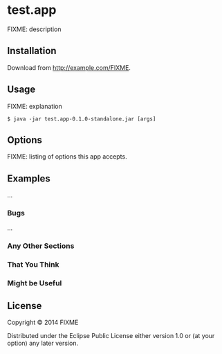 # test.app

FIXME: description

## Installation

Download from http://example.com/FIXME.

## Usage

FIXME: explanation

    $ java -jar test.app-0.1.0-standalone.jar [args]

## Options

FIXME: listing of options this app accepts.

## Examples

...

### Bugs

...

### Any Other Sections
### That You Think
### Might be Useful

## License

Copyright © 2014 FIXME

Distributed under the Eclipse Public License either version 1.0 or (at
your option) any later version.
